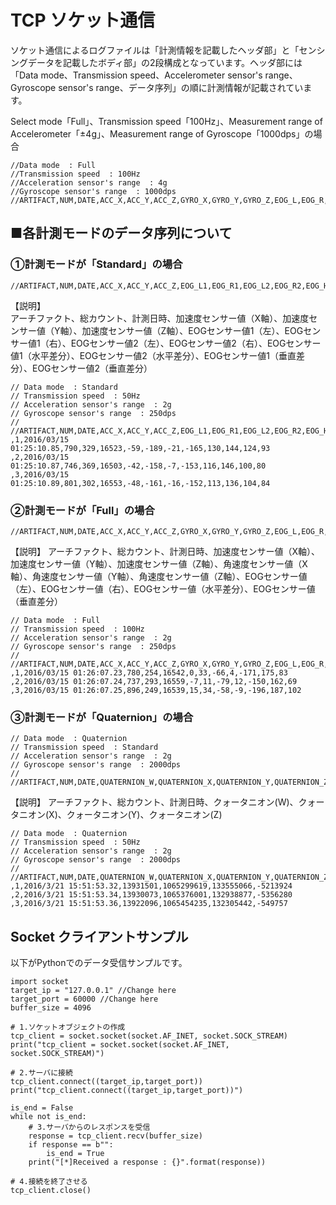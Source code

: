 # TCP ソケット通信<Badge type="danger" text="アカデミック版" />

ソケット通信によるログファイルは「計測情報を記載したヘッダ部」と「センシングデータを記載したボディ部」の2段構成となっています。ヘッダ部には「Data mode、Transmission speed、Accelerometer sensor's range、Gyroscope sensor's range、データ序列」の順に計測情報が記載されています。

>
Select mode「Full」、Transmission speed「100Hz」、Measurement range of Accelerometer「±4g」、Measurement range of Gyroscope「1000dps」の場合

```
//Data mode  : Full
//Transmission speed  : 100Hz
//Acceleration sensor's range  : 4g
//Gyroscope sensor's range  : 1000dps
//ARTIFACT,NUM,DATE,ACC_X,ACC_Y,ACC_Z,GYRO_X,GYRO_Y,GYRO_Z,EOG_L,EOG_R,EOG_H,EOG_V
```



## ■各計測モードのデータ序列について


### ①計測モードが「Standard」の場合

```
//ARTIFACT,NUM,DATE,ACC_X,ACC_Y,ACC_Z,EOG_L1,EOG_R1,EOG_L2,EOG_R2,EOG_H1,EOG_H2,EOG_V1,EOG_V2
```

> 
【説明】  
アーチファクト、総カウント、計測日時、加速度センサー値（X軸）、加速度センサー値（Y軸）、加速度センサー値（Z軸）、EOGセンサー値1（左）、EOGセンサー値1（右）、EOGセンサー値2（左）、EOGセンサー値2（右）、EOGセンサー値1（水平差分）、EOGセンサー値2（水平差分）、EOGセンサー値1（垂直差分）、EOGセンサー値2（垂直差分）

```
// Data mode  : Standard
// Transmission speed  : 50Hz
// Acceleration sensor's range  : 2g
// Gyroscope sensor's range  : 250dps
//
//ARTIFACT,NUM,DATE,ACC_X,ACC_Y,ACC_Z,EOG_L1,EOG_R1,EOG_L2,EOG_R2,EOG_H1,EOG_H2,EOG_V1,EOG_V2
,1,2016/03/15 01:25:10.85,790,329,16523,-59,-189,-21,-165,130,144,124,93
,2,2016/03/15 01:25:10.87,746,369,16503,-42,-158,-7,-153,116,146,100,80
,3,2016/03/15 01:25:10.89,801,302,16553,-48,-161,-16,-152,113,136,104,84
```


### ②計測モードが「Full」の場合

```
//ARTIFACT,NUM,DATE,ACC_X,ACC_Y,ACC_Z,GYRO_X,GYRO_Y,GYRO_Z,EOG_L,EOG_R,EOG_H,EOG_V
```

> 
【説明】
アーチファクト、総カウント、計測日時、加速度センサー値（X軸）、加速度センサー値（Y軸）、加速度センサー値（Z軸）、角速度センサー値（X軸）、角速度センサー値（Y軸）、角速度センサー値（Z軸）、EOGセンサー値（左）、EOGセンサー値（右）、EOGセンサー値（水平差分）、EOGセンサー値（垂直差分）

```
// Data mode  : Full
// Transmission speed  : 100Hz
// Acceleration sensor's range  : 2g
// Gyroscope sensor's range  : 250dps
//
//ARTIFACT,NUM,DATE,ACC_X,ACC_Y,ACC_Z,GYRO_X,GYRO_Y,GYRO_Z,EOG_L,EOG_R,EOG_H,EOG_V
,1,2016/03/15 01:26:07.23,780,254,16542,0,33,-66,4,-171,175,83
,2,2016/03/15 01:26:07.24,737,293,16559,-7,11,-79,12,-150,162,69
,3,2016/03/15 01:26:07.25,896,249,16539,15,34,-58,-9,-196,187,102
```


### ③計測モードが「Quaternion」の場合

```
// Data mode  : Quaternion
// Transmission speed  : Standard
// Acceleration sensor's range  : 2g
// Gyroscope sensor's range  : 2000dps
//
//ARTIFACT,NUM,DATE,QUATERNION_W,QUATERNION_X,QUATERNION_Y,QUATERNION_Z
```

> 
【説明】
アーチファクト、総カウント、計測日時、クォータニオン(W)、クォータニオン(X)、クォータニオン(Y)、クォータニオン(Z)

```
// Data mode  : Quaternion
// Transmission speed  : 50Hz
// Acceleration sensor's range  : 2g
// Gyroscope sensor's range  : 2000dps
//
//ARTIFACT,NUM,DATE,QUATERNION_W,QUATERNION_X,QUATERNION_Y,QUATERNION_Z
,1,2016/3/21 15:51:53.32,13931501,1065299619,133555066,-5213924
,2,2016/3/21 15:51:53.34,13930073,1065376001,132938877,-5356280
,3,2016/3/21 15:51:53.36,13922096,1065454235,132305442,-549757
```

## Socket クライアントサンプル

以下がPythonでのデータ受信サンプルです。

```
import socket
target_ip = "127.0.0.1" //Change here
target_port = 60000 //Change here
buffer_size = 4096

# 1.ソケットオブジェクトの作成
tcp_client = socket.socket(socket.AF_INET, socket.SOCK_STREAM)
print("tcp_client = socket.socket(socket.AF_INET, socket.SOCK_STREAM)")

# 2.サーバに接続
tcp_client.connect((target_ip,target_port))
print("tcp_client.connect((target_ip,target_port))")

is_end = False
while not is_end:
    # 3.サーバからのレスポンスを受信
    response = tcp_client.recv(buffer_size)
    if response == b"":
        is_end = True
    print("[*]Received a response : {}".format(response))

# 4.接続を終了させる
tcp_client.close()
```
